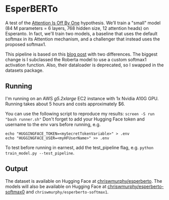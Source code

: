 # EsperBERTo
A test of the [Attention Is Off By One](https://www.evanmiller.org/attention-is-off-by-one.html) hypothesis.
We’ll train a "small" model (84 M parameters = 6 layers, 768 hidden size, 12 attention heads) on Esperanto.
In fact, we'll train two models, a baseline that uses the default softmax in its Attention mechanism, and a challenger that instead uses the proposed softmax1.

This pipeline is based on this [blog post](https://huggingface.co/blog/how-to-train) with two differences.
The biggest change is I subclassed the Roberta model to use a custom softmax1 activation function.
Also, their dataloader is deprecated, so I swapped in the datasets package.

## Running
I'm running on an AWS _g5.2xlarge_ EC2 instance with 1x Nvidia A10G GPU.
Running takes about 5 hours and costs approximately $6.

You can use the following script to reproduce my results: `screen -S run "bash runner.sh"`
Don't forget to add your Hugging Face token and username to the env vars before running, e.g.
```
echo "HUGGINGFACE_TOKEN=<mySecretTokenVariable>" > .env
echo "HUGGINGFACE_USER=<myHFUserName>" >> .env
```
To test before running in earnest, add the test_pipeline flag, e.g. `python train_model.py --test_pipeline`.


## Output
The dataset is available on Hugging Face at [chriswmurphy/esperberto](https://huggingface.co/datasets/chriswmurphy/esperberto).
The models will also be available on Hugging Face at [chriswmurphy/esperberto-softmax0](https://huggingface.co/chriswmurphy/esperberto-softmax0) and `chriswmurphy/esperberto-softmax1`.
